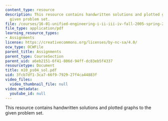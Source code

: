 ```yaml
---
content_type: resource
description: This resource contains handwritten solutions and plotted graphs to the
  given problem set.
file: /courses/16-01-unified-engineering-i-ii-iii-iv-fall-2005-spring-2006/3fcb7df13ca766f9792927f4ca44883f_m10_ps04_sol.pdf
file_type: application/pdf
learning_resource_types:
- Assignments
license: https://creativecommons.org/licenses/by-nc-sa/4.0/
ocw_type: OCWFile
parent_title: Assignments
parent_type: CourseSection
parent_uid: a6eb2151-6f41-806d-94ff-dc83eb5f4337
resourcetype: Document
title: m10_ps04_sol.pdf
uid: 3fcb7df1-3ca7-66f9-7929-27f4ca44883f
video_files:
  video_thumbnail_file: null
video_metadata:
  youtube_id: null
---
```

This resource contains handwritten solutions and plotted graphs to the given problem set.